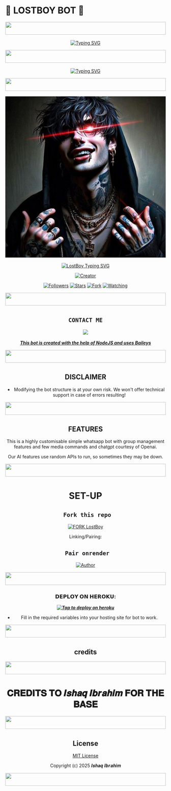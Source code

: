 # 🌟 **LOSTBOY BOT** 🌟
<p align="center">
  <img src="https://i.imgur.com/dBaSKWF.gif" height="40" width="100%">
</p>
<div align="center">
<a href="https://git.io/typing-svg"><img src="https://readme-typing-svg.demolab.com?font=Black+Ops+One&size=50&pause=1000&color=1BAFBAFF&center=true&width=910&height=100&lines=HI+THIS+IS+LostBoy;A+MULTI+DEVICE+WHATSAPP+BOT;SCRIPTED+BY+%F0%9D%97%B2%F0%9D%98%82%F0%9D%97%BB%F0%9D%98%80%F0%9D%97%B6%F0%9D%97%B6%F0%9D%97%BF+%F0%9D%97%B2%F0%9D%97%B6%F0%9D%97%B7%F0%9D%97%BF%F0%9D%97%B3%F0%9D%97%B6%F0%9D%97%BA;STAR+AND+FORK+OUR+REPO" alt="Typing SVG" /></a>
  </p>

<p align="center">
  <img src="https://i.imgur.com/dBaSKWF.gif" height="40" width="100%">
</p>

  [![Typing SVG](https://readme-typing-svg.herokuapp.com?font=Rockstar-ExtraBold&size=30&pause=1000&color=ff00bd&center=true&vCenter=true&width=815&height=60&lines=▭+▬+▭+▬+▭+▬+▭+▬+▭+▬+▭)](https://git.io/typing-svg)

<p align="center">
  <img src="https://i.imgur.com/dBaSKWF.gif" height="40" width="100%">
</p>
  
<p align="center">
  
[![Owner Profile](https://raw.githubusercontent.com/Toxicant1/LOST-BOY/main/Media/LOST-BOY.jpg)](https://github.com/Toxicant1)
</p>
<p align="center">
  <a href="#"><img src="https://readme-typing-svg.demolab.com?font=Orbitron&size=45&pause=1000&color=d1fa02&center=true&vCenter=true&multiline=false&width=400&height=70&lines=LOSTBOY" alt="LostBoy Typing SVG">
</p>
<p align="center">
<a href="#"><img title="Creator" src="https://img.shields.io/badge/Creator- %F0%9D%97%B2%F0%9D%98%82%F0%9D%97%BB%F0%9D%98%80%F0%9D%97%B6%F0%9D%97%B6%F0%9D%97%BF+%F0%9D%97%B2%F0%9D%97%B6%F0%9D%97%B7%F0%9D%97%BF%F0%9D%97%B3%F0%9D%97%B6%F0%9D%97%BA-blue.svg?style=for-the-badge&logo=github"></a>
</p>
<p align="center">
<a href="https://github.com/Toxicant1?tab=followers"><img title="Followers" src="https://img.shields.io/github/followers/Toxicant1?label=Followers&style=social"></a>
<a href="https://github.com/Toxicant1/LOST-BOY.git/stargazers/"><img title="Stars" src="https://img.shields.io/github/stars/Toxicant1/LOST-BOY.git?&style=social"></a>
<a href="https://github.com/Toxicant1/LOST-BOY.git/network/members"><img title="Fork" src="https://img.shields.io/github/forks/Toxicant1/LOST-BOY.git?style=social"></a>
<a href="https://github.com/Toxicant1/LOST-BOY.git/watchers"><img title="Watching" src="https://img.shields.io/github/watchers/Toxicant1/LOST-BOY.git?label=Watching&style=social"></a>
</p>
 
<p align="center">
  <img src="https://i.imgur.com/dBaSKWF.gif" height="40" width="100%">
</p>

## ```CONTACT ME```

<p align="center">

<a href="https://api.whatsapp.com/send?phone=254741819582&text=Hello+LostBoy"><img src="https://img.shields.io/badge/Contact %F0%9D%97%B2%F0%9D%98%82%F0%9D%97%BB%F0%9D%98%80%F0%9D%97%B6%F0%9D%97%B6%F0%9D%97%BF+%F0%9D%97%B2%F0%9D%97%B6%F0%9D%97%B7%F0%9D%97%BF%F0%9D%97%B3%F0%9D%97%B6%F0%9D%97%BA -25D366?style=for-the-badge&logo=whatsapp&logoColor=white" />


***This bot is created with the help of NodeJS and uses [Baileys](https://github.com/whiskeysockets/Baileys)***

<p align="center">
  <img src="https://i.imgur.com/dBaSKWF.gif" height="40" width="100%">
</p>

## DISCLAIMER
- Modifying the bot structure is at your own risk. We won't offer technical support in case of errors resulting!

<p align="center">
  <img src="https://i.imgur.com/dBaSKWF.gif" height="40" width="100%">
</p>

## FEATURES
This is a highly customisable simple whatsapp bot with group management features and few media commands and chatgpt courtesy of Openai.

Our AI features use random APIs to run, so sometimes they may be down.

<p align="center">
  <img src="https://i.imgur.com/dBaSKWF.gif" height="40" width="100%">
</p>

# SET-UP

## ` Fork this repo`
<p align="centre">
<a href="https://github.com/Toxicant1/LOST-BOY.git/fork"><img src="https://img.shields.io/badge/Fork%20Create-purple?style=for-the-badge&logo=github" alt="FORK LostBoy" width="160"></a>
<p/>
  
Linking/Pairing:
## ` Pair onrender`
<p align="centre">
<a href="https://blacks-pair.onrender.com"><img height= "37" title="Author" src="https://img.shields.io/badge/Session-green?style=for-the-badge&logo=render"></a>
<p/>
            
<p align="center">
  <img src="https://i.imgur.com/dBaSKWF.gif" height="40" width="100%">
</p>

###  𝗗𝗘𝗣𝗟𝗢𝗬 𝗢𝗡 𝗛𝗘𝗥𝗢𝗞𝗨:


 
 ***[![Tap to deploy on heroku](https://www.herokucdn.com/deploy/button.svg)](https://blacks-progressive-platform.vercel.app/)***
 

    

- Fill in the required variables into your hosting site for bot to work.
 </h2>

<p align="center">
  <img src="https://i.imgur.com/dBaSKWF.gif" height="40" width="100%">
</p>

  ## credits    
<p align="center">
  <img src="https://i.imgur.com/dBaSKWF.gif" height="40" width="100%">
</p> 
  <h1 align="center">𝐂𝐑𝐄𝐃𝐈𝐓𝐒 𝐓𝐎 𝑰𝒔𝒉𝒂𝒒 𝑰𝒃𝒓𝒂𝒉𝒊𝒎 𝐅𝐎𝐑 𝐓𝐇𝐄 𝐁𝐀𝐒𝐄</h1>
  </a>
  <p align="center">
  <img src="https://i.imgur.com/dBaSKWF.gif" height="40" width="100%">
</p>




## License

[MIT License](https://github.com/Toxicant1/LOST-BOY.git/LICENSE)

Copyright (c) 2025 𝑰𝒔𝒉𝒂𝒒 𝑰𝒃𝒓𝒂𝒉𝒊𝒎  

<p align="center">
  <img src="https://i.imgur.com/dBaSKWF.gif" height="40" width="100%">
</p>
